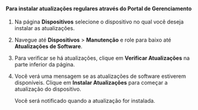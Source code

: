 <!--author=SharS last changed: 9/17/15-->

#### Para instalar atualizações regulares através do Portal de Gerenciamento

1. Na página **Dispositivos** selecione o dispositivo no qual você deseja instalar as atualizações.

2. Navegue até **Dispositivos** > **Manutenção** e role para baixo até **Atualizações de Software**.

3. Para verificar se há atualizações, clique em **Verificar Atualizações** na parte inferior da página.

4. Você verá uma mensagem se as atualizações de software estiverem disponíveis. Clique em **Instalar Atualizações** para começar a atualização do dispositivo.

    Você será notificado quando a atualização for instalada.

<!---HONumber=Oct15_HO3-->